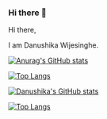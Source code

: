 ### Hi there 👋

<!--
**dana528/dana528** is a ✨ _special_ ✨ repository because its `README.md` (this file) appears on your GitHub profile.

Here are some ideas to get you started:

- 🔭 I’m currently working on ...
- 🌱 I’m currently learning ...
- 👯 I’m looking to collaborate on ...
- 🤔 I’m looking for help with ...
- 💬 Ask me about ...
- 📫 How to reach me: ...
- 😄 Pronouns: ...
- ⚡ Fun fact: ...
-->

Hi there,

I am Danushika Wijesinghe.

[![Anurag's GitHub stats](https://github-readme-stats.vercel.app/api?username=dana528)](https://github.com/anuraghazra/github-readme-stats)

[![Top Langs](https://github-readme-stats-sigma-five.vercel.app/api/top-langs/?username=dana528&layout=compact&theme=tokyonight)](https://github.com/Ishini99)






[![Danushika's GitHub stats](https://github-readme-stats-sigma-five.vercel.app/api?username=dana528&hide=prs&show_icons=true&theme=radical)](https://github.com/Tharushi-Chethana)

[![Top Langs](https://github-readme-stats-sigma-five.vercel.app/api/top-langs/?username=dana528&layout=compact&theme=radical)](https://github.com/dana528)

